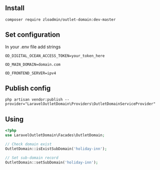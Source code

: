 ## Install 
`composer require zloadmin/outlet-domain:dev-master`

## Set configuration
In your .env file add strings

`OD_DIGITAL_OCEAN_ACCESS_TOKEN=your_token_here`

`OD_MAIN_DOMAIN=domain.com`

`OD_FRONTEND_SERVER=ipv4`

## Publish config
`php artisan vendor:publish --provider="LaravelOutletDomain\Providers\OutletDomainServiceProvider"`

## Using
```php
<?php
use LaravelOutletDomain\Facades\OutletDomain;

// Check domain exist
OutletDomain::isExistSubDomain('holiday-inn');

// Set sub-domain record
OutletDomain::setSubDomain('holiday-inn');
```


